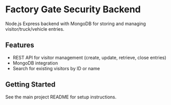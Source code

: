 # Factory Gate Security Backend

Node.js Express backend with MongoDB for storing and managing visitor/truck/vehicle entries.

## Features
- REST API for visitor management (create, update, retrieve, close entries)
- MongoDB integration
- Search for existing visitors by ID or name

## Getting Started
See the main project README for setup instructions.